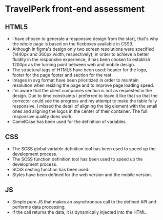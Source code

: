 # TravelPerk front-end assessment
## HTML5
- I have chosen to generate a responsive design from the start, that's why the whole page is based on the flexboxes available in CSS3.
- Although in figma's design only two screen resolutions were specified (1440px and 360px width, respectively), in order to achieve a better fluidity in the responsive experience, it has been chosen to establish 1200px as the turning point between web and mobile design.
- The structural tags of HTML5 have been used: header for the logo, footer for the page footer and section for the rest.
- Images in svg format have been prioritized in order to maintain resolution when resizing the page and to improve page loading speed.
- I'm aware that the client companies section is not as requested in the design. Due to time constraints I preferred to leave it like that so that the corrector could see the progress and my attempt to make the table fully responsive. I missed the detail of aligning the big element with the small ones and aligning the logos in the center of their container. The full responsive quality does work.
- CamelCase has been used for the definition of variables.


## CSS
- The SCSS global variable definition tool has been used to speed up the development process.
- The SCSS function definition tool has been used to speed up the development process.
- SCSS nesting function has been used.
- Styles have been defined for the web version and the mobile version.

## JS
- Simple pure JS that makes an asynchronous call to the defined API and performs data processing.
- If the call returns the data, it is dynamically injected into the HTML.
